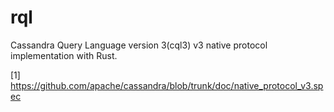 rql
========

Cassandra Query Language version 3(cql3) v3 native protocol implementation with Rust.

[1] https://github.com/apache/cassandra/blob/trunk/doc/native_protocol_v3.spec
